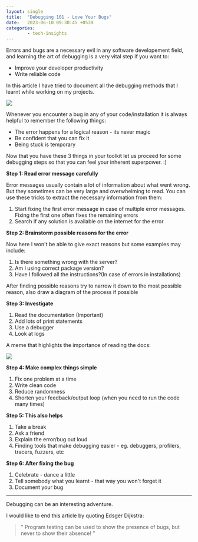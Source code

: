 ```yaml
---
layout: single
title:  "Debugging 101 - Love Your Bugs"
date:   2023-06-10 09:30:45 +0530
categories: 
        - tech-insights
---
```

Errors and bugs are a necessary evil in any software developement field, and learning the art of debugging is a very vital step if you want to:

- Improve your developer productivity
- Write reliable code

In this article I have tried to document all the debugging methods that I learnt while working on my projects.


<img src="{{ site.baseurl }}/images/bugs.png">


Whenever you encounter a bug in any of your code/installation it is always helpful to remember the following things:
- The error happens for a logical reason - its never magic
- Be confident that you can fix it
- Being stuck is temporary

Now that you have these 3 things in your toolkit let us proceed for some debugging steps so that you can feel your inherent superpower. :)

**Step 1: Read error message carefully**

Error messages usually contain a lot of information about what went wrong. But they sometimes can be very large and overwhelming to read. You can  use these tricks to extract the necessary information from them:
1. Start fixing the first error message in case of multiple error messages. Fixing the first one often fixes the remaining errors
2. Search if any solution is available on the internet for the error

**Step 2: Brainstorm possible reasons for the error**

Now here I won't be able to give exact reasons but some examples may include:
1. Is there something wrong with the server?
2. Am I using correct package version?
3. Have I followed all the instructions?(In case of errors in installations)

After finding possible reasons try to narrow it down to the most possible reason, also draw a diagram of the process if possible


**Step 3: Investigate**

1. Read the documentation (Important)
2. Add lots of print statements
3. Use a debugger
4. Look at logs 

A meme that highlights the importance of reading the docs:

<img src="{{ site.baseurl }}/images/joke.png">

**Step 4: Make complex things simple**

1. Fix one problem at a time
2. Write clean code
3. Reduce randomness
4. Shorten your feedback/output loop (when you need to run the code many times)

**Step 5: This also helps**

1. Take a break
2. Ask a friend
3. Explain the error/bug out loud
4. Finding tools that make debugging easier - eg. debuggers, profilers, tracers, fuzzers, etc

**Step 6: After fixing the bug**
1. Celebrate - dance a little
2. Tell somebody what you learnt - that way you won't forget it
3. Document your bug 

----
Debugging can be an interesting adventure.

I would like to end this article by quoting Edsger Dijkstra:
>" Program testing can be used to show the presence of bugs, but never to show their absence! "
